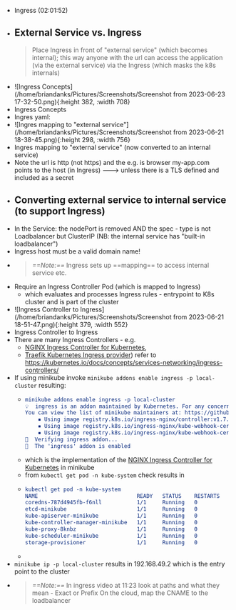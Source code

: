 - Ingress (02:01:52)
- ## External Service vs. Ingress
  > Place Ingress in front of "external service" (which becomes internal); this way anyone with the url can access the application (via the external service) via the Ingress (which masks the k8s internals)
- ![Ingress Concepts](/home/briandanks/Pictures/Screenshots/Screenshot from 2023-06-23 17-32-50.png){:height 382, :width 708}
- Ingress Concepts
- Ingres yaml:
- ![Ingres mapping to "external service"](/home/briandanks/Pictures/Screenshots/Screenshot from 2023-06-21 18-38-45.png){:height 298, :width 756}
- Ingres mapping to "external service" (now converted to an internal service)
- Note the url is http (not https) and the e.g. is browser my-app.com points to the host (in Ingress) ---> unless there is a TLS defined and included as a secret
- ## Converting external service to internal service (to support Ingress)
- In the Service: 
  the nodePort is removed AND
  the spec - type is not Loadbalancer but ClusterIP  (NB: the internal service has "built-in loadbalancer")
- Ingress host must be a valid domain name!
- >*==Note:==* Ingress sets up ==mapping== to access internal service etc.
- Require an Ingress Controller Pod (which is mapped to Ingress)
	- which evaluates and processes Ingress rules - entrypoint to K8s cluster and is part of the cluster
- ![Ingress Controller to Ingress](/home/briandanks/Pictures/Screenshots/Screenshot from 2023-06-21 18-51-47.png){:height 379, :width 552}
- Ingress Controller to Ingress
- There are many Ingress Controllers  - e.g.
	- [NGINX Ingress Controller for Kubernetes](https://www.nginx.com/products/nginx-ingress-controller/),
	- [Traefik Kubernetes Ingress provider](https://doc.traefik.io/traefik/providers/kubernetes-ingress/))  refer to https://kubernetes.io/docs/concepts/services-networking/ingress-controllers/
- If using minikube invoke `minikube addons enable ingress -p local-cluster` resulting:
	- ```cmake
	  minikube addons enable ingress -p local-cluster
	  💡  ingress is an addon maintained by Kubernetes. For any concerns contact minikube on GitHub.
	  You can view the list of minikube maintainers at: https://github.com/kubernetes/minikube/blob/master/OWNERS
	      ▪ Using image registry.k8s.io/ingress-nginx/controller:v1.7.0
	      ▪ Using image registry.k8s.io/ingress-nginx/kube-webhook-certgen:v20230312-helm-chart-4.5.2-28-g66a760794
	      ▪ Using image registry.k8s.io/ingress-nginx/kube-webhook-certgen:v20230312-helm-chart-4.5.2-28-g66a760794
	  🔎  Verifying ingress addon...
	  🌟  The 'ingress' addon is enabled
	  ```
	- which is the implementation of the [NGINX Ingress Controller for Kubernetes](https://www.nginx.com/products/nginx-ingress-controller/) in minikube
	- from `kubectl get pod -n kube-system` check results in
	- ``` cmake
	  kubectl get pod -n kube-system  
	  NAME                               READY   STATUS    RESTARTS   AGE
	  coredns-787d4945fb-f6nll           1/1     Running   0          8h
	  etcd-minikube                      1/1     Running   0          8h
	  kube-apiserver-minikube            1/1     Running   0          8h
	  kube-controller-manager-minikube   1/1     Running   0          8h
	  kube-proxy-8knbz                   1/1     Running   0          8h  ---> this is the nginx-ingress-controller
	  kube-scheduler-minikube            1/1     Running   0          8h
	  storage-provisioner                1/1     Running   0          8h
	  ```
	-
- `minikube ip -p local-cluster` results in 192.168.49.2 which is the entry point to the cluster
- >*==Note:==*
  > In ingress video at 11:23 look at paths and what they mean - Exact or Prefix
  > On the cloud, map the CNAME to the loadbalancer